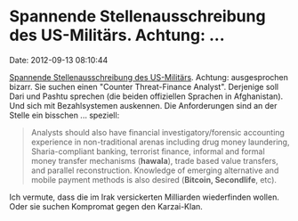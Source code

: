 Spannende Stellenausschreibung des US-Militärs. Achtung: \...
=============================================================

Date: 2012-09-13 08:10:44

[Spannende Stellenausschreibung des
US-Militärs](https://sjobs.brassring.com/1033/ASP/TG/cim_jobdetail.asp?SID=&jobId=255705&type=search&JobReqLang=1&recordstart=351&JobSiteId=5010&JobSiteInfo=255705_5010&GQId=0&partnerid=25037&siteid=5010).
Achtung: ausgesprochen bizarr. Sie suchen einen \"Counter Threat-Finance
Analyst\". Derjenige soll Dari und Pashtu sprechen (die beiden
offiziellen Sprachen in Afghanistan). Und sich mit Bezahlsystemen
auskennen. Die Anforderungen sind an der Stelle ein bisschen \...
speziell:

> Analysts should also have financial investigatory/forensic accounting
> experience in non-traditional arenas including drug money laundering,
> Sharia-compliant banking, terrorist finance, informal and formal money
> transfer mechanisms (**hawala**), trade based value transfers, and
> parallel reconstruction. Knowledge of emerging alternative and mobile
> payment methods is also desired (**Bitcoin, Secondlife**, etc).

Ich vermute, dass die im Irak versickerten Milliarden wiederfinden
wollen. Oder sie suchen Kompromat gegen den Karzai-Klan.
